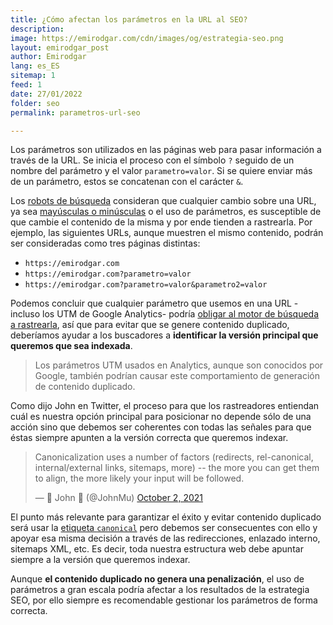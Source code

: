 ```yaml
---
title: ¿Cómo afectan los parámetros en la URL al SEO?
description: 
image: https://emirodgar.com/cdn/images/og/estrategia-seo.png
layout: emirodgar_post
author: Emirodgar
lang: es_ES
sitemap: 1
feed: 1
date: 27/01/2022
folder: seo
permalink: parametros-url-seo

--- 
```


Los parámetros son utilizados en las páginas web para pasar información a través de la URL. Se inicia el proceso con el símbolo `?` seguido de un nombre del parámetro y el valor `parametro=valor`. Si se quiere enviar más de un parámetro, estos se concatenan con el carácter `&`.

Los [robots de búsqueda](https://emirodgar.com/detectar-googlebot) consideran que cualquier cambio sobre una URL, ya sea [mayúsculas o minúsculas](https://emirodgar.com/mayusculas-minusculas-url) o el uso de parámetros, es susceptible de que cambie el contenido de la misma y por ende tienden a rastrearla. Por ejemplo, las siguientes URLs, aunque muestren el mismo contenido, podrán ser consideradas como tres páginas distintas:

 - `https://emirodgar.com`
 - `https://emirodgar.com?parametro=valor`
 - `https://emirodgar.com?parametro=valor&parametro2=valor`


Podemos concluir que cualquier parámetro que usemos en una URL -incluso los UTM de Google Analytics- podría [obligar al motor de búsqueda a rastrearla](https://emirodgar.com/google-rastreo), así que para evitar que se genere contenido duplicado, deberíamos ayudar a los buscadores a **identificar la versión principal que queremos que sea indexada**.

> Los parámetros UTM usados en Analytics, aunque son conocidos por Google, también podrían causar este comportamiento de generación de contenido duplicado.

Como dijo John en Twitter, el proceso para que los rastreadores entiendan cuál es nuestra opción principal para posicionar no depende sólo de una acción sino que debemos ser coherentes con todas las señales para que éstas siempre apunten a la versión correcta que queremos indexar.

<blockquote class="twitter-tweet"><p lang="en" dir="ltr">Canonicalization uses a number of factors (redirects, rel-canonical, internal/external links, sitemaps, more) -- the more you can get them to align, the more likely your input will be followed.</p>&mdash; 🐄 John 🐄 (@JohnMu) <a href="https://twitter.com/JohnMu/status/1444214929679077377?ref_src=twsrc%5Etfw">October 2, 2021</a></blockquote> <script async src="https://platform.twitter.com/widgets.js" charset="utf-8"></script>

El punto más relevante para garantizar el éxito y evitar contenido duplicado será usar la [etiqueta `canonical`](https://emirodgar.com/etiqueta-canonica) pero debemos ser consecuentes con ello y apoyar esa misma decisión a través de las redirecciones, enlazado interno, sitemaps XML, etc. Es decir, toda nuestra estructura web debe apuntar siempre a la versión que queremos indexar.

Aunque **el contenido duplicado no genera una penalización**, el uso de parámetros a gran escala podría afectar a los resultados de la estrategia SEO, por ello siempre es recomendable gestionar los parámetros de forma correcta.

<!--stackedit_data:
eyJoaXN0b3J5IjpbLTIwMzI4Nzk3ODEsMTI2Mzc1MTIzNSwyMT
AxMjk3MzA4LDYxOTYyNzE2MSwtODQxMzM1MzQ3XX0=
-->